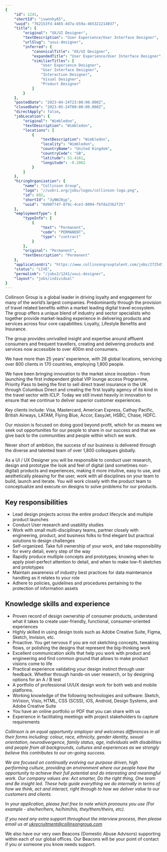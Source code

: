```yaml
---
{
	"id": 1241,
	"shortId": "iswnnhy65",
	"uuid": "762153fd-4465-4d7a-b59a-465321214037",
	"title": {
		"original": "UX/UI Designer",
		"textDescription": "User Experience/User Interface Designer",
		"urlSlug": "uxui-designer",
		"inferred": {
			"canonicalTitle": "UX/UI Designer",
			"expandedTitle": "User Experience/User Interface Designer",
			"similiarTitles": [
				"User Experience Designer",
				"User Interface Designer",
				"Interaction Designer",
				"Visual Designer",
				"Product Designer"
			]
		}
	},
	"postedDate": "2023-04-24T23:00:00.000Z",
	"closedDate": "2023-05-24T00:00:00.000Z",
	"directApply": false,
	"jobLocation": {
		"original": "Wimbledon",
		"textDescription": "Wimbledon",
		"locations": [
			{
				"textDescription": "Wimbledon",
				"locality": "Wimbledon",
				"countryName": "United Kingdom",
				"countryCode": "GB",
				"latitude": 51.4161,
				"longitude": -0.2062
			}
		]
	},
	"hiringOrganization": {
		"name": "Collinson Group",
		"logo": "//uxbri.org/jobs/logos/collinson-logo.png",
		"id": 692,
		"shortId": "3yNWJ8yp",
		"uuid": "0d90f747-879c-4ce3-8094-fbfda33b2f25"
	},
	"employmentType": {
		"typeInfo": [
			{
				"text": "Permanent",
				"code": "PERMANENT",
				"type": "contract"
			}
		],
		"original": "Permanent",
		"textDescription": "Permanent"
	},
	"applicationUri": "https://www.collinsongrouptalent.com/jobs/2725457-ux-ui-designer",
	"status": "LIVE",
	"permalink": "/jobs2/1241/uxui-designer",
	"layout": "jobs/individual"
}
---
```

<p>Collinson Group is a global leader in driving loyalty and engagement for many of the world’s largest companies. Predominantly through the provision of travel related benefits within a market leading digital travel ecosystem. The group offers a unique blend of industry and sector specialists who together provide market-leading experience in delivering products and services across four core capabilities: Loyalty, Lifestyle Benefits and Insurance.</p>
<p>The group provides unrivalled insight and expertise around affluent consumers and frequent travellers, creating and delivering products and services now accessible to over 400m end consumers.</p>
<p>We have more than 25 years’ experience, with 28 global locations, servicing over 800 clients in 170 countries, employing 1,800 people.</p>
<p>We have been bringing innovation to the market since inception – from launching the first independent global VIP lounge access Programme, Priority Pass to being the first to sell direct travel insurance in the UK through Columbus Direct and creating the first loyalty agency of its kind in the travel sector with ICLP. Today we still invest heavily in innovation to ensure that we continue to deliver superior customer experiences.</p>
<p>Key clients include: Visa, Mastercard, American Express, Cathay Pacific, British Airways, LATAM, Flying Blue, Accor, EasyJet, HSBC, Chase, HDFC.</p>
<p>Our mission is focused on doing good beyond profit, which for us means we seek out opportunities for our people to share in our success and that we give back to the communities and people within which we work.</p>
<p>Never short of ambition, the success of our business is delivered through the diverse and talented team of over 1,800 colleagues globally.</p>
<p>As a UI / UX Designer you will be responsible to conduct user research, design and prototype the look and feel of digital (and sometimes non-digital) products and experiences, making it more intuitive, easy to use, and aesthetically pleasing for the user, work with all disciplines on your team to build, launch and iterate. You will work closely with the product team to conceptualize and execute on designs to solve problems for our products.</p>
<h2 id="key-responsibilities">Key responsibilities</h2>
<ul>
<li>Lead design projects across the entire product lifecycle and multiple product launches</li>
<li>Conduct User research and usability studies</li>
<li>Work with small multi-disciplinary teams, partner closely with engineering, product, and business folks to find elegant but practical solutions to design challenges</li>
<li>Self-organized. Take full ownership of your work, and take responsibility for every detail, every step of the way</li>
<li>Rapidly produce multiple concepts and prototypes; knowing when to apply pixel-perfect attention to detail, and when to make low-fi sketches and prototypes</li>
<li>Maintain awareness of industry best practices for data maintenance handling as it relates to your role</li>
<li>Adhere to policies, guidelines and procedures pertaining to the protection of information assets</li>
</ul>
<h2 id="knowledge-skills-and-experience">Knowledge skills and experience</h2>
<ul>
<li>Proven record of design ownership of consumer products, understand what it takes to create user-friendly, functional, consumer-oriented experiences</li>
<li>Highly skilled in using design tools such as Adobe Creative Suite, Figma, Sketch, Invision, etc.</li>
<li>Proactive. You get nervous if you are not sketching concepts, tweaking flows, or polishing the designs that represent the big-thinking work</li>
<li>Excellent communication skills that help you work with product and engineering and find common ground that allows to make product visions come to life</li>
<li>Practical experience validating your design instinct through user feedback. Whether through hands-on user research, or by designing options for an A / B test</li>
<li>A portfolio of professional UI/UX design work for both web and mobile platforms.</li>
<li>Working knowledge of the following technologies and software: Sketch, InVision, Visio, HTML, CSS (SCSS), iOS, Android, Design Systems, and Adobe Creative Suite</li>
<li>You have an online portfolio or PDF that you can share with us</li>
<li>Experience in facilitating meetings with project stakeholders to capture requirements</li>
</ul>
<p><em>Collinson is an equal opportunity employer and welcomes differences in all their forms including: colour, race, ethnicity, gender identity, sexual orientation, neurodivergence, family status, age, individuals with disabilities and people from all backgrounds, cultures and experiences as we strongly believe this contributes to our on-going success.</em></p>
<p><em>We are focused on continually evolving our purpose driven, high performing culture, providing an environment where our people have the opportunity to achieve their full potential and do interesting and meaningful work. Our company values are: Act smarter, Do the right thing, One team and Be insight led. These help guide everything we do internally in terms of how we think, act and interact, right through to how we deliver value to our customers and clients.</em></p>
<p>I<em>n your application, please feel free to note which pronouns you use (For example - she/her/hers, he/him/his, they/them/theirs, etc).</em></p>
<p><em>If you need any extra support throughout the interview process, then please email us at <a href="mailto:ukrecruitment@collinsongroup.com">ukrecruitment@collinsongroup.com</a></em></p>
<p>We also have our very own Beacons (Domestic Abuse Advisors) supporting within each of our global offices. Our Beacons will be your point of contact if you or someone you know needs support.</p>


